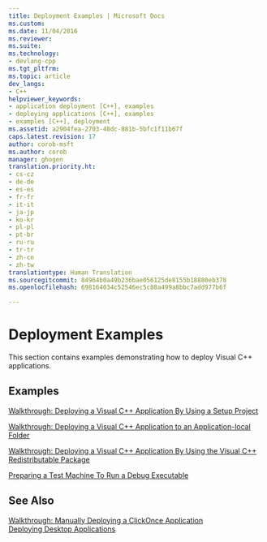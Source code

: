 ```yaml
---
title: Deployment Examples | Microsoft Docs
ms.custom: 
ms.date: 11/04/2016
ms.reviewer: 
ms.suite: 
ms.technology:
- devlang-cpp
ms.tgt_pltfrm: 
ms.topic: article
dev_langs:
- C++
helpviewer_keywords:
- application deployment [C++], examples
- deploying applications [C++], examples
- examples [C++], deployment
ms.assetid: a2904fea-2703-48dc-881b-5bfc1f11b67f
caps.latest.revision: 17
author: corob-msft
ms.author: corob
manager: ghogen
translation.priority.ht:
- cs-cz
- de-de
- es-es
- fr-fr
- it-it
- ja-jp
- ko-kr
- pl-pl
- pt-br
- ru-ru
- tr-tr
- zh-cn
- zh-tw
translationtype: Human Translation
ms.sourcegitcommit: 84964b0a49b236bae056125de8155b18880eb378
ms.openlocfilehash: 698164034c52546ec5c88a499a8bbc7add977b6f

---
```

# Deployment Examples
This section contains examples demonstrating how to deploy Visual C++ applications.  
  
## Examples  
 [Walkthrough: Deploying a Visual C++ Application By Using a Setup Project](../ide/walkthrough-deploying-a-visual-cpp-application-by-using-a-setup-project.md)  
  
 [Walkthrough: Deploying a Visual C++ Application to an Application-local Folder](../ide/walkthrough-deploying-a-visual-cpp-application-to-an-application-local-folder.md)  
  
 [Walkthrough: Deploying a Visual C++ Application By Using the Visual C++ Redistributable Package](../ide/deploying-visual-cpp-application-by-using-the-vcpp-redistributable-package.md)  
  
 [Preparing a Test Machine To Run a Debug Executable](../ide/preparing-a-test-machine-to-run-a-debug-executable.md)  
  
## See Also  
 [Walkthrough: Manually Deploying a ClickOnce Application](http://msdn.microsoft.com/Library/ccee6551-a1b9-4ca2-8845-9c1cf4ac2560)   
 [Deploying Desktop Applications](../ide/deploying-native-desktop-applications-visual-cpp.md)


<!--HONumber=Jan17_HO2-->


